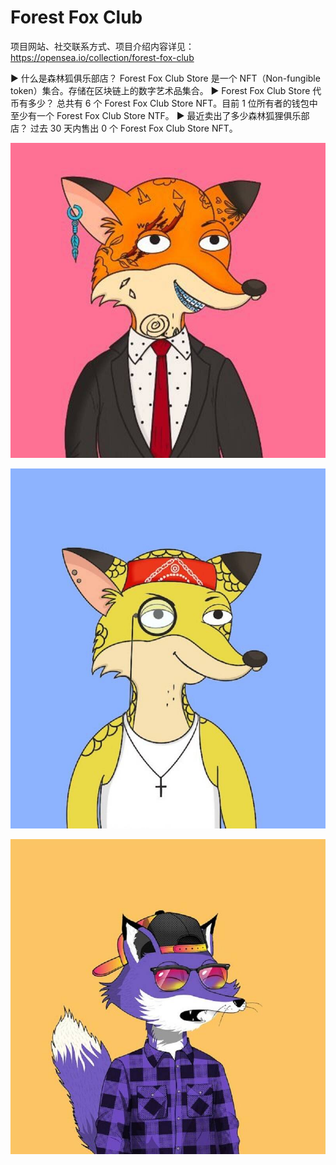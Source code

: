 # Forest Fox Club

项目网站、社交联系方式、项目介绍内容详见：https://opensea.io/collection/forest-fox-club

▶ 什么是森林狐俱乐部店？
Forest Fox Club Store 是一个 NFT（Non-fungible token）集合。存储在区块链上的数字艺术品集合。
▶ Forest Fox Club Store 代币有多少？
总共有 6 个 Forest Fox Club Store NFT。目前 1 位所有者的钱包中至少有一个 Forest Fox Club Store NTF。
▶ 最近卖出了多少森林狐狸俱乐部店？
过去 30 天内售出 0 个 Forest Fox Club Store NFT。

![nft](01.jpg)

![nft](02.jpg)

![nft](03.jpg)


